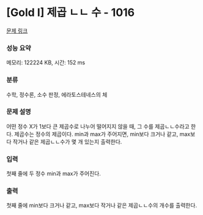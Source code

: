 # [Gold I] 제곱 ㄴㄴ 수 - 1016 

[문제 링크](https://www.acmicpc.net/problem/1016) 

### 성능 요약

메모리: 122224 KB, 시간: 152 ms

### 분류

수학, 정수론, 소수 판정, 에라토스테네스의 체

### 문제 설명

<p>어떤 정수 X가 1보다 큰 제곱수로 나누어 떨어지지 않을 때, 그 수를 제곱ㄴㄴ수라고 한다. 제곱수는 정수의 제곱이다. min과 max가 주어지면, min보다 크거나 같고, max보다 작거나 같은 제곱ㄴㄴ수가 몇 개 있는지 출력한다.</p>

### 입력 

 <p>첫째 줄에 두 정수 min과 max가 주어진다.</p>

### 출력 

 <p>첫째 줄에 min보다 크거나 같고, max보다 작거나 같은 제곱ㄴㄴ수의 개수를 출력한다.</p>

